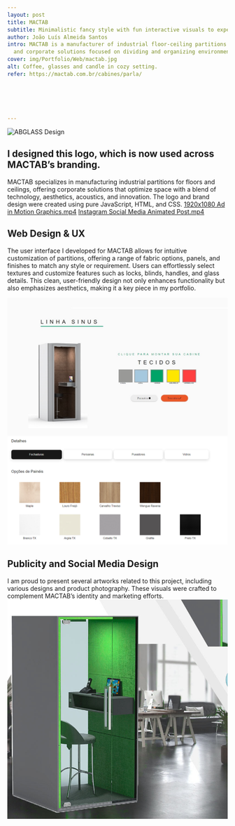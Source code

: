```yaml
---
layout: post
title: MACTAB
subtitle: Minimalistic fancy style with fun interactive visuals to experiment with the product.
author: João Luís Almeida Santos
intro: MACTAB is a manufacturer of industrial floor-ceiling partitions
  and corporate solutions focused on dividing and organizing environments through products that combine technology, aesthetics, acoustics and innovation.
cover: img/Portfolio/Web/mactab.jpg
alt: Coffee, glasses and candle in cozy setting.
refer: https://mactab.com.br/cabines/parla/





---
```

![ABGLASS Design](https://mactab.com.br/wp-content/uploads/2023/11/logo-mactab-novo.png)
## I designed this logo, which is now used across MACTAB’s branding.
MACTAB specializes in manufacturing industrial partitions for floors and ceilings, offering corporate solutions that optimize space with a blend of technology, aesthetics, acoustics, and innovation. The logo and brand design were created using pure JavaScript, HTML, and CSS.
[1920x1080 Ad in Motion Graphics.mp4](..%2Fimg%2FPortfolio%2FVideo%2F1920x1080%20Ad%20in%20Motion%20Graphics.mp4)
[Instagram Social Media Animated Post.mp4](..%2Fimg%2FPortfolio%2FVideo%2FSnapinsta.app_video_0849F03364E50DF2C7C983ECD8E24E9F_video_dashinit%20%281%29.mp4)

## Web Design & UX
The user interface I developed for MACTAB allows for intuitive customization of partitions, offering a range of fabric options, panels, and finishes to match any style or requirement. Users can effortlessly select textures and customize features such as locks, blinds, handles, and glass details. This clean, user-friendly design not only enhances functionality but also emphasizes aesthetics, making it a key piece in my portfolio.

![Design where you can pick colours to customize product](../img/Portfolio/Web/Mactab/1.jpg)
![Divisor Material Panel](../img/Portfolio/Web/Mactab/2.png)

## Publicity and Social Media Design
I am proud to present several artworks related to this project, including various designs and product photography. These visuals were crafted to complement MACTAB’s identity and marketing efforts.
![Design where you can pick colours to customize product](../img/Portfolio/Design/3dpublicity.jpg)
